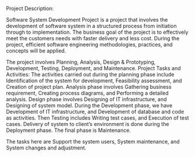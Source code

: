 Project Description:

Software System Development Project is a project that involves the development of software system in a structured process from initiation through to implementation. The business goal of the project is to effectively meet the customers needs with faster delivery and less cost. During the project, efficient software engineering methodologies, practices, and concepts will be applied. 

The project involves Planning, Analysis, Design & Prototyping, Development, Testing, Deployment, and Maintenance.
Project Tasks and Activities:
The activities carried out during the planning phase include Identification of the system for development, Feasibility assessment, and Creation of project plan. Analysis phase involves Gathering business requirement, Creating process diagrams, and Performing a detailed analysis. Design phase involves Designing of IT infrastructure, and Designing of system model. During the Development phase, we have Development of IT infrastructure, and Development of database and code as activities. Then Testing includes Writing test cases, and Execution of test cases. Delivery of system to client’s environment is done during the Deployment phase. The final phase is Maintenance. 

The tasks here are Support the system users, System maintenance, and System changes and adjustment.
